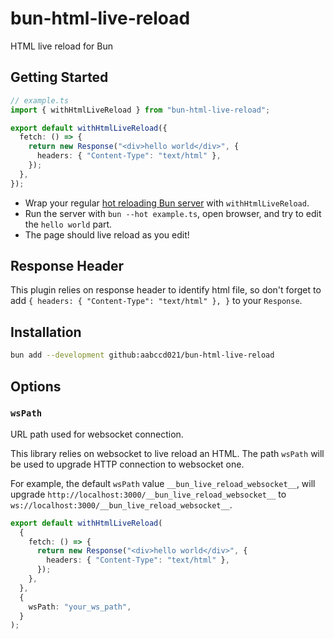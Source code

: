 # bun-html-live-reload
HTML live reload for Bun

## Getting Started

```ts
// example.ts
import { withHtmlLiveReload } from "bun-html-live-reload";

export default withHtmlLiveReload({
  fetch: () => {
    return new Response("<div>hello world</div>", {
      headers: { "Content-Type": "text/html" },
    });
  },
});
```

- Wrap your regular [hot reloading Bun server](https://bun.sh/docs/runtime/hot#http-servers) with `withHtmlLiveReload`.
- Run the server with `bun --hot example.ts`, open browser, and try to edit the `hello world` part.
- The page should live reload as you edit!

## Response Header

This plugin relies on response header to identify html file,
so don't forget to add `{ headers: { "Content-Type": "text/html" }, }` to your `Response`.

## Installation

```sh
bun add --development github:aabccd021/bun-html-live-reload
```

## Options

### `wsPath`
URL path used for websocket connection.

This library relies on websocket to live reload an HTML.
The path `wsPath` will be used to upgrade HTTP connection to websocket one.

For example, the default `wsPath` value `__bun_live_reload_websocket__`, 
will upgrade `http://localhost:3000/__bun_live_reload_websocket__` 
to `ws://localhost:3000/__bun_live_reload_websocket__`.

```ts
export default withHtmlLiveReload(
  {
    fetch: () => {
      return new Response("<div>hello world</div>", {
        headers: { "Content-Type": "text/html" },
      });
    },
  },
  {
    wsPath: "your_ws_path",
  }
);
```

